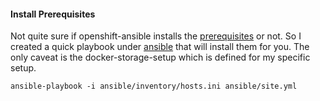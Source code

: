 #### Install Prerequisites

Not quite sure if openshift-ansible installs the [prerequisites](https://docs.openshift.org/latest/install_config/install/prerequisites.html) or not.  So I created a quick playbook under [ansible](ansible) that will install them for you.  The only caveat is the docker-storage-setup which is defined for my specific setup.

```
ansible-playbook -i ansible/inventory/hosts.ini ansible/site.yml
```

